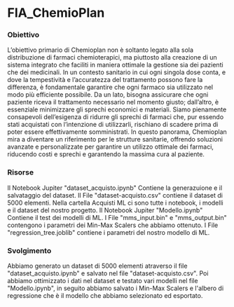 # FIA_ChemioPlan
### Obiettivo
L’obiettivo primario di Chemioplan non è soltanto legato alla sola distribuzione di farmaci
chemioterapici, ma piuttosto alla creazione di un sistema integrato che faciliti in maniera
ottimale la gestione sia dei pazienti che dei medicinali. In un contesto sanitario in cui ogni
singola dose conta, e dove la tempestività e l’accuratezza del trattamento possono fare la
differenza, è fondamentale garantire che ogni farmaco sia utilizzato nel modo più efficiente
possibile. Da un lato, bisogna assicurare che ogni paziente riceva il trattamento necessario
nel momento giusto; dall’altro, è essenziale minimizzare gli sprechi economici e materiali.
Siamo pienamente consapevoli dell’esigenza di ridurre gli sprechi di farmaci che, pur
essendo stati acquistati con l’intenzione di utilizzarli, rischiano di scadere prima di poter
essere effettivamente somministrati. In questo panorama, Chemioplan mira a diventare
un riferimento per le strutture sanitarie, offrendo soluzioni avanzate e personalizzate
per garantire un utilizzo ottimale dei farmaci, riducendo costi e sprechi e garantendo la
massima cura al paziente.

### Risorse 
Il Notebook Jupiter "dataset_acquisto.ipynb" Contiene la generazuione e il salvataggio del dataset.
Il File "dataset-acquisto.csv" contiene il dataset di 5000 elementi.
Nella cartella Acquisti ML ci sono tutte i notebook, i modelli e il dataset del nostro progetto.
Il Notebook Jupiter "Modello.ipynb" Contiene il test dei modelli di ML. 
I File "mms_input.bin" e "mms_output.bin" contengono i parametri dei Min-Max Scalers che abbiamo ottenuto.
I File "regression_tree.joblib" contiene i parametri del nostro modello di ML.

### Svolgimento
Abbiamo generato un dataset di 5000 elementi atraverso il file "dataset_acquisto.ipynb" e salvato nel file "dataset-acquisto.csv".
Poi abbiamo ottimizzato i dati nel dataset e testato vari modelli nel file "Modello.ipynb", in seguito abbiamo salvato i Min-Max Scalers e l'albero di regressione che è il modello che abbiamo selezionato ed esportato.
